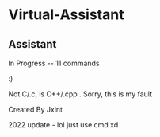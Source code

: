 # Virtual-Assistant
## Assistant
In Progress -- 11 commands

:)

Not C/.c, is C++/.cpp . Sorry, this is my fault

Created By Jxint

2022 update - lol just use cmd xd
